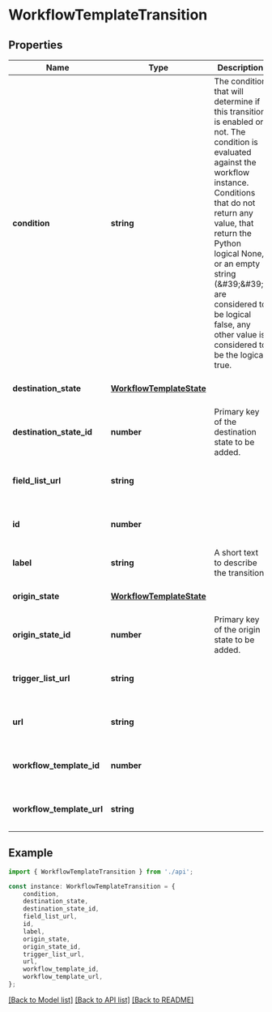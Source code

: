 # WorkflowTemplateTransition


## Properties

Name | Type | Description | Notes
------------ | ------------- | ------------- | -------------
**condition** | **string** | The condition that will determine if this transition is enabled or not. The condition is evaluated against the workflow instance. Conditions that do not return any value, that return the Python logical None, or an empty string (\&#39;\&#39;) are considered to be logical false, any other value is considered to be the logical true. | [optional] [default to undefined]
**destination_state** | [**WorkflowTemplateState**](WorkflowTemplateState.md) |  | [optional] [default to undefined]
**destination_state_id** | **number** | Primary key of the destination state to be added. | [default to undefined]
**field_list_url** | **string** |  | [optional] [readonly] [default to undefined]
**id** | **number** |  | [optional] [readonly] [default to undefined]
**label** | **string** | A short text to describe the transition. | [default to undefined]
**origin_state** | [**WorkflowTemplateState**](WorkflowTemplateState.md) |  | [optional] [default to undefined]
**origin_state_id** | **number** | Primary key of the origin state to be added. | [default to undefined]
**trigger_list_url** | **string** |  | [optional] [readonly] [default to undefined]
**url** | **string** |  | [optional] [readonly] [default to undefined]
**workflow_template_id** | **number** |  | [optional] [readonly] [default to undefined]
**workflow_template_url** | **string** |  | [optional] [readonly] [default to undefined]

## Example

```typescript
import { WorkflowTemplateTransition } from './api';

const instance: WorkflowTemplateTransition = {
    condition,
    destination_state,
    destination_state_id,
    field_list_url,
    id,
    label,
    origin_state,
    origin_state_id,
    trigger_list_url,
    url,
    workflow_template_id,
    workflow_template_url,
};
```

[[Back to Model list]](../README.md#documentation-for-models) [[Back to API list]](../README.md#documentation-for-api-endpoints) [[Back to README]](../README.md)
